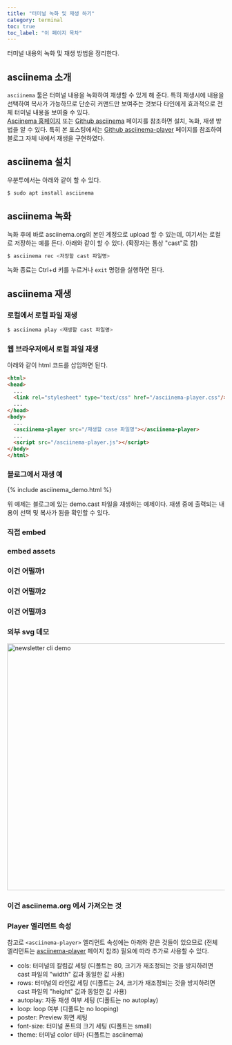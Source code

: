 ```yaml
---
title: "터미널 녹화 및 재생 하기"
category: terminal
toc: true
toc_label: "이 페이지 목차"
---
```


터미널 내용의 녹화 및 재생 방법을 정리한다.  

## asciinema 소개
`asciinema` 툴은 터미널 내용을 녹화하여 재생할 수 있게 해 준다. 특히 재생시에 내용을 선택하여 복사가 가능하므로 단순히 커맨드만 보여주는 것보다 타인에게 효과적으로 전체 터미널 내용을 보여줄 수 있다.  
[Asciinema 홈페이지](https://asciinema.org/) 또는 [Github asciinema](https://github.com/asciinema/asciinema) 페이지를 참조하면 설치, 녹화, 재생 방법을 알 수 있다. 특히 본 포스팅에서는 [Github asciinema-player](https://github.com/asciinema/asciinema-player) 페이지를 참조하여 블로그 자체 내에서 재생을 구현하였다.

## asciinema 설치
우분투에서는 아래와 같이 할 수 있다.
```bash
$ sudo apt install asciinema
```

## asciinema 녹화
녹화 후에 바로 asciinema.org의 본인 계정으로 upload 할 수 있는데, 여기서는 로컬로 저장하는 예를 든다.
아래와 같이 할 수 있다. (확장자는 통상 "cast"로 함)
```bash
$ asciinema rec <저장할 cast 파일명>
```
녹화 종료는 Ctrl+d 키를 누르거나 `exit` 명령을 실행하면 된다.

## asciinema 재생
### 로컬에서 로컬 파일 재생
```bash
$ asciinema play <재생할 cast 파일명>
```

### 웹 브라우저에서 로컬 파일 재생
아래와 같이 html 코드를 삽입하면 된다.
```html
<html>
<head>
  ...
  <link rel="stylesheet" type="text/css" href="/asciinema-player.css"/>
  ...
</head>
<body>
  ...
  <asciinema-player src="/재생할 case 파일명"></asciinema-player>
  ...
  <script src="/asciinema-player.js"></script>
</body>
</html>
```

### 블로그에서 재생 예
{% include asciinema_demo.html %}

위 예제는 블로그에 있는 demo.cast 파일을 재생하는 예제이다. 재생 중에 출력되는 내용이 선택 및 복사가 됨을 확인할 수 있다.

### 직접 embed
<html>
<head>
  <link rel="stylesheet" type="text/css" href="https://yrpark99.github.io/asciinema-player.css"/>
</head>
<body>
  <asciinema-player src="https://yrpark99.github.io/demo.cast" cols=100 rows=18 font-size=medium poster="data:text/plain,\e[9;1H\e[1;33masciinema 데모, 재생 내용 복사 가능"></asciinema-player>
</body>
</html>

### embed assets
<html>
<head>
  <link rel="stylesheet" type="text/css" href="/assets/css/asciinema-player.css"/>
</head>
<body>
  <script src="https://yrpark99.github.io/assets/js/asciinema-player.js"></script>
  <asciinema-player src="https://yrpark99.github.io/demo.cast" cols=100 rows=18></asciinema-player>
</body>
</html>

### 이건 어떨까1
<div>
<asciinema-player src="https://yrpark99.github.io/demo.cast" cols=100 rows=18></asciinema-player>
</div>

### 이건 어떨까2
<asciinema-player src="https://yrpark99.github.io/demo.cast" cols=100 rows=18></asciinema-player>

### 이건 어떨까3
<div class="asciinema-player-section">
  <asciinema-player src="https://yrpark99.github.io/demo.cast" cols=100 rows=18></asciinema-player>
</div>

### 외부 svg 데모
<p align="left">
  <img src="https://raw.githubusercontent.com/OrKoN/newsletter-cli/master/demo.svg?sanitize=true" width="572" alt="newsletter cli demo">
</p>

### 이건 asciinema.org 에서 가져오는 것
<script type="text/javascript" src="https://asciinema.org/a/92383.js" id="asciicast-92383" async></script>

### Player 엘리먼트 속성
참고로 `<asciinema-player>` 엘리먼트 속성에는 아래와 같은 것들이 있으므로 (전체 엘리먼트는 [asciinema-player](https://github.com/asciinema/asciinema-player) 페이지 참조) 필요에 따라 추가로 사용할 수 있다.
  * cols: 터미널의 칼럼값 세팅 (디폴트는 80, 크기가 재조정되는 것을 방지하려면 cast 파일의 "width" 값과 동일한 값 사용)
  * rows: 터미널의 라인값 세팅 (디폴트는 24, 크기가 재조정되는 것을 방지하려면 cast 파일의 "height" 값과 동일한 값 사용)
  * autoplay: 자동 재생 여부 세팅 (디폴트는 no autoplay)
  * loop: loop 여부 (디폴트는 no looping)
  * poster: Preview 화면 세팅
  * font-size: 터미널 폰트의 크기 세팅 (디폴트는 small)
  * theme: 터미널 color 테마 (디폴트는 asciinema)
